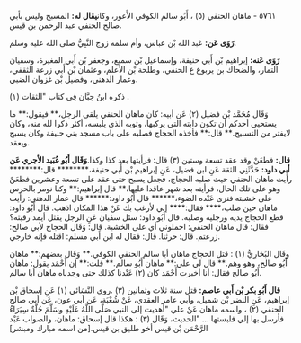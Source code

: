 ٥٧٦١ - ماهان الحنفي (٥) ، أَبُو سالم الكوفي الأَعور، وكان**يقال له:** المسبح وليس بأبي صالح الحنفي عبد الرحمن بن قيس.

**رَوَى عَن:** عَبد الله بْن عباس، وأم سلمه زوج النَّبِيُّ صلى الله عليه وسلم.

**رَوَى عَنه:** إبراهيم بْن أَبي حنيفة، وإسماعيل بْن سميع، وجعفر بْن أَبي المغيرة، وسفيان التمار، والضحاك بن يربوع ع الحنفي، وطلحة بْن الأعلم، وعثمان بْن أَبي زرعة الثقفي، وعمار الدهني، وفضيل بْن غزوان الضبي.

ذكره ابنُ حِبَّان فِي كتاب "الثقات (١) .

وَقَال مُحَمَّد بْن فضيل (٢) عَن أبيه: كان ماهان الحنفي يلقى الرجل،** فيقول:** ما يستحيي أحدكم أن تكون دابته التي يركبها، وثوبه الذي يلبسه، أكثر ذكرا لله منه، وكان لايفتر من التسبيح.** قال:** فأخذه الحجاج فصلبه على باب مسجد بني حنيفة وكان يسبح ويعقد.

**قال:** فطعَنْ وقد عقد تسعة وستين (٣) قال: فرأيتها بعد كذا وكذا.**وَقَال أَبُو عُبَيد الأجري عَن أبي داود:** حَدَّثَنِي الثقة عَنِ ابن فضيل، عَنِ إبراهيم بْن أَبي حنيفة،******** قال:******** رأيت ماهان الحنفي حيث صلبه الحجاج، فجعل يسبح حتى عقد على تسعة وعشرين فطعَنْ وهو على تلك الحال، فرأيته بعد شهر عاقدا عليها،** قال إبراهيم:** وكنا نومر بالحرس على خشبته فنرى عَنْده الضوء،****** قال أَبُو داود:****** قال عمار الدهني: رأيت ماهان حين صلب،**** فقال:**** إني لأرغب بك عَنْ هذا المكان اذهب. قال أَبُو داود: قطع الحجاج يديه ورجليه وصلبه. قال أَبُو داود: سئل سفيان عَنِ الرجل يقتل أيمد رقبته؟ فقال: قال ماهان الحنفي: احملوني أي على الخشبة. قال: وَقَال الحجاج لأبي صالح: زرعتم. قال: حرثنا. قال: فقال له ابن أَبي مسلم: اقتله فإنه خارجي.

وقَال البُخارِيُّ (١) : قتل الحجاج ماهان أبا سالم الحنفي الكوفي.** وَقَال بعضهم:** ماهان أَبُو صالح، وهو وهم.** قال لي علي:** ماهان أَبُو سالم.** قلت:** إن أَحْمَد يقول: ماهان أَبُو صالح فقال: أنا أخبرت أَحْمَد كان (٢) عَنْدنا كذلك حتى وجدناه ماهان أبا سالم.

**قال أَبُو بكر بْن أَبي عاصم:** قتل سنة ثلاث وثمانين (٣) .روى النَّسَائي (١) عَنِ إسحاق بْن إبراهيم، عَنِ النضر بْن شميل، وأبي عامر العقدي، عَنْ شُعْبَة، عَن أبي عون، عَن أبي صالح الحنفي (٢) ، واسمه ماهان عَنْ علي "أهديت إلى النبي صَلَّى اللَّهُ عَلَيْهِ وسَلَّمَ حُلَّةٌ سِيَرَاءُ فأرسل بها إلي فلبستها ... "الحديث، وَقَال (٣) : هكذا قال إسحاق: ماهان، والصواب عَبْد الرَّحْمَن بْن قيس أخو طليق بن قيس.[من اسمه مبارك ومبشر]